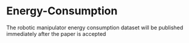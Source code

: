 # Energy-Consumption
The robotic manipulator energy consumption dataset will be published immediately after the paper is accepted

